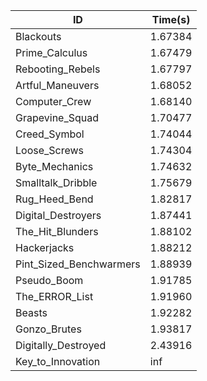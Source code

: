|ID|Time(s)|
|-|-|
|Blackouts|1.67384|
|Prime_Calculus|1.67479|
|Rebooting_Rebels|1.67797|
|Artful_Maneuvers|1.68052|
|Computer_Crew|1.68140|
|Grapevine_Squad|1.70477|
|Creed_Symbol|1.74044|
|Loose_Screws|1.74304|
|Byte_Mechanics|1.74632|
|Smalltalk_Dribble|1.75679|
|Rug_Heed_Bend|1.82817|
|Digital_Destroyers|1.87441|
|The_Hit_Blunders|1.88102|
|Hackerjacks|1.88212|
|Pint_Sized_Benchwarmers|1.88939|
|Pseudo_Boom|1.91785|
|The_ERROR_List|1.91960|
|Beasts|1.92282|
|Gonzo_Brutes|1.93817|
|Digitally_Destroyed|2.43916|
|Key_to_Innovation|inf|
